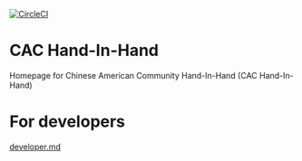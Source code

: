 [![CircleCI](https://circleci.com/gh/BoTime/cac.svg?style=svg)](https://circleci.com/gh/BoTime/cac)

# CAC Hand-In-Hand
Homepage for Chinese American Community Hand-In-Hand (CAC Hand-In-Hand) 

# For developers
[developer.md](https://github.com/BoTime/cac/tree/homepage/documentation)